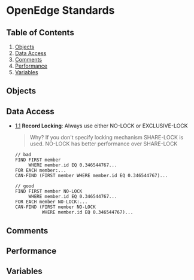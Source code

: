 # OpenEdge Standards

## Table of Contents
1. [Objects](#objects)
1. [Data Access](#data-access)
1. [Comments](#comments)
1. [Performance](#performance)
1. [Variables](#variables)

## Objects

## Data Access

<a name="record--locking"></a><a name="1.1"></a>
  - [1.1](#record--locking) **Record Locking**: Always use either NO-LOCK or EXCLUSIVE-LOCK
    > Why? If you don't specify locking mechanism SHARE-LOCK is used. NO-LOCK has better performance over SHARE-LOCK
    ```openedge
    // bad
    FIND FIRST member
         WHERE member.id EQ 0.346544767...
    FOR EACH member:...
    CAN-FIND (FIRST member WHERE member.id EQ 0.346544767)...

    // good
    FIND FIRST member NO-LOCK
         WHERE member.id EQ 0.346544767...
    FOR EACH member NO-LOCK:...
    CAN-FIND (FIRST member NO-LOCK
              WHERE member.id EQ 0.346544767)...
    ```

## Comments

## Performance

## Variables
